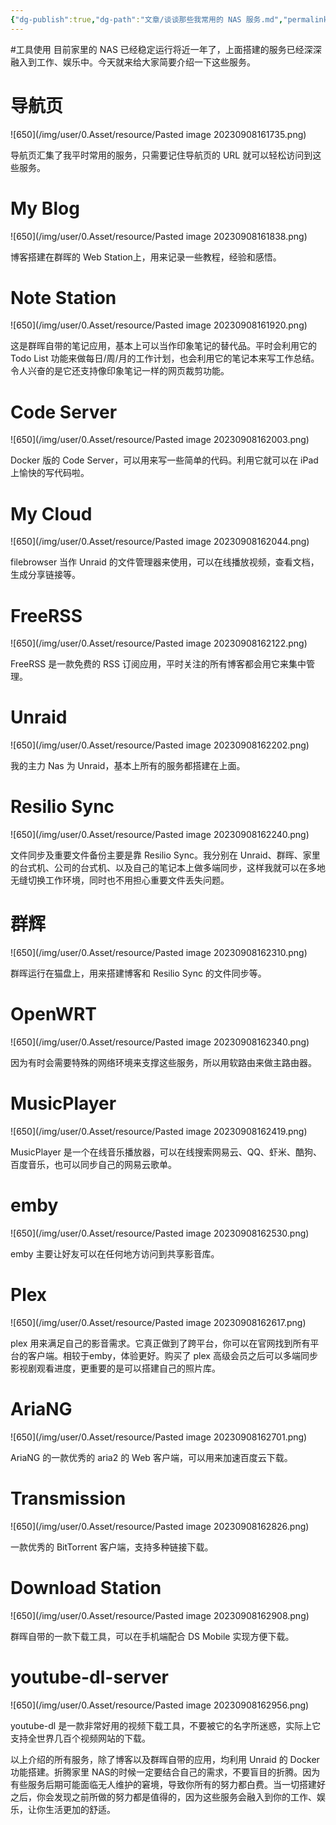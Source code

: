 ```yaml
---
{"dg-publish":true,"dg-path":"文章/谈谈那些我常用的 NAS 服务.md","permalink":"/文章/谈谈那些我常用的 NAS 服务/","noteIcon":"","created":"","updated":""}
---
```


#工具使用
目前家里的 NAS 已经稳定运行将近一年了，上面搭建的服务已经深深融入到工作、娱乐中。今天就来给大家简要介绍一下这些服务。

# 导航页

![650](/img/user/0.Asset/resource/Pasted image 20230908161735.png)

导航页汇集了我平时常用的服务，只需要记住导航页的 URL 就可以轻松访问到这些服务。

# My Blog

![650](/img/user/0.Asset/resource/Pasted image 20230908161838.png)

博客搭建在群晖的 Web Station上，用来记录一些教程，经验和感悟。

# Note Station

![650](/img/user/0.Asset/resource/Pasted image 20230908161920.png)

这是群晖自带的笔记应用，基本上可以当作印象笔记的替代品。平时会利用它的 Todo List 功能来做每日/周/月的工作计划，也会利用它的笔记本来写工作总结。令人兴奋的是它还支持像印象笔记一样的网页裁剪功能。

# Code Server

![650](/img/user/0.Asset/resource/Pasted image 20230908162003.png)

Docker 版的 Code Server，可以用来写一些简单的代码。利用它就可以在 iPad上愉快的写代码啦。

# My Cloud

![650](/img/user/0.Asset/resource/Pasted image 20230908162044.png)

filebrowser 当作 Unraid 的文件管理器来使用，可以在线播放视频，查看文档，生成分享链接等。

# FreeRSS

![650](/img/user/0.Asset/resource/Pasted image 20230908162122.png)

FreeRSS 是一款免费的 RSS 订阅应用，平时关注的所有博客都会用它来集中管理。

# Unraid

![650](/img/user/0.Asset/resource/Pasted image 20230908162202.png)

我的主力 Nas 为 Unraid，基本上所有的服务都搭建在上面。

# Resilio Sync

![650](/img/user/0.Asset/resource/Pasted image 20230908162240.png)

文件同步及重要文件备份主要是靠 Resilio Sync。我分别在 Unraid、群晖、家里的台式机、公司的台式机、以及自己的笔记本上做多端同步，这样我就可以在多地无缝切换工作环境，同时也不用担心重要文件丢失问题。

# 群辉

![650](/img/user/0.Asset/resource/Pasted image 20230908162310.png)

群晖运行在猫盘上，用来搭建博客和 Resilio Sync 的文件同步等。

# OpenWRT

![650](/img/user/0.Asset/resource/Pasted image 20230908162340.png)

因为有时会需要特殊的网络环境来支撑这些服务，所以用软路由来做主路由器。

# MusicPlayer

![650](/img/user/0.Asset/resource/Pasted image 20230908162419.png)

MusicPlayer 是一个在线音乐播放器，可以在线搜索网易云、QQ、虾米、酷狗、百度音乐，也可以同步自己的网易云歌单。

# emby

![650](/img/user/0.Asset/resource/Pasted image 20230908162530.png)

emby 主要让好友可以在任何地方访问到共享影音库。

# Plex

![650](/img/user/0.Asset/resource/Pasted image 20230908162617.png)

plex 用来满足自己的影音需求。它真正做到了跨平台，你可以在官网找到所有平台的客户端。相较于emby，体验更好。购买了 plex 高级会员之后可以多端同步影视剧观看进度，更重要的是可以搭建自己的照片库。

# AriaNG

![650](/img/user/0.Asset/resource/Pasted image 20230908162701.png)

AriaNG 的一款优秀的 aria2 的 Web 客户端，可以用来加速百度云下载。

# Transmission

![650](/img/user/0.Asset/resource/Pasted image 20230908162826.png)

一款优秀的 BitTorrent 客户端，支持多种链接下载。

# Download Station

![650](/img/user/0.Asset/resource/Pasted image 20230908162908.png)

群晖自带的一款下载工具，可以在手机端配合 DS Mobile 实现方便下载。

# youtube-dl-server

![650](/img/user/0.Asset/resource/Pasted image 20230908162956.png)

youtube-dl 是一款非常好用的视频下载工具，不要被它的名字所迷惑，实际上它支持全世界几百个视频网站的下载。

以上介绍的所有服务，除了博客以及群晖自带的应用，均利用 Unraid 的 Docker 功能搭建。折腾家里 NAS的时候一定要结合自己的需求，不要盲目的折腾。因为有些服务后期可能面临无人维护的窘境，导致你所有的努力都白费。当一切搭建好之后，你会发现之前所做的努力都是值得的，因为这些服务会融入到你的工作、娱乐，让你生活更加的舒适。